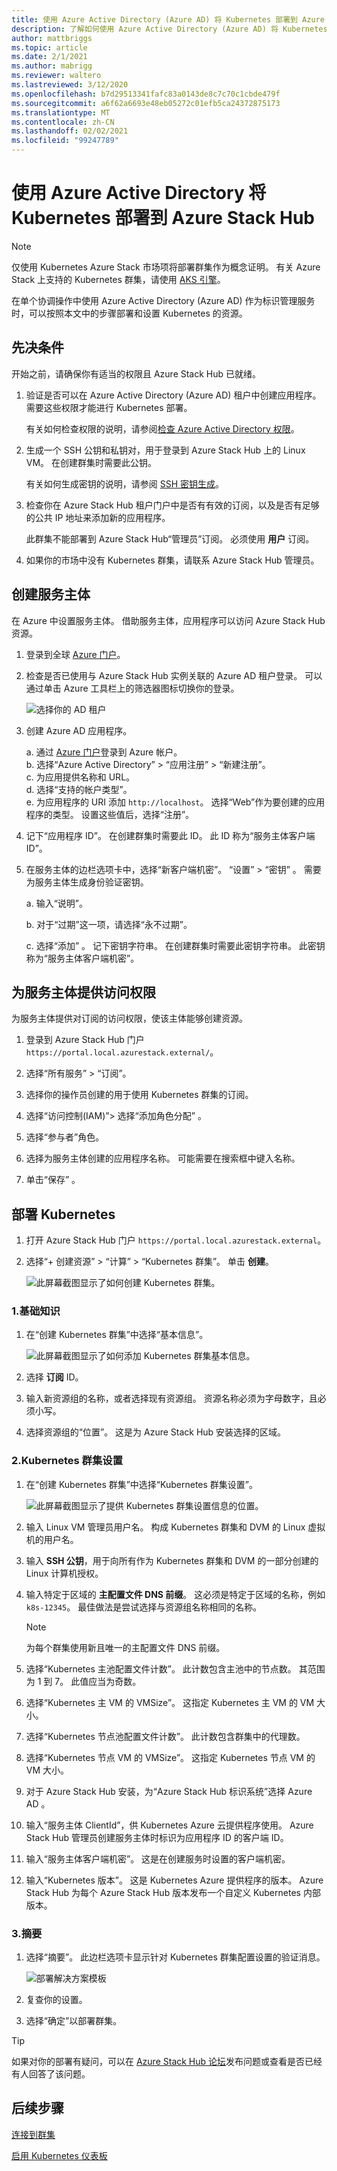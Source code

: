 ```yaml
---
title: 使用 Azure Active Directory (Azure AD) 将 Kubernetes 部署到 Azure Stack Hub
description: 了解如何使用 Azure Active Directory (Azure AD) 将 Kubernetes 部署到 Azure Stack Hub。
author: mattbriggs
ms.topic: article
ms.date: 2/1/2021
ms.author: mabrigg
ms.reviewer: waltero
ms.lastreviewed: 3/12/2020
ms.openlocfilehash: b7d29513341fafc83a0143de8c7c70c1cbde479f
ms.sourcegitcommit: a6f62a6693e48eb05272c01efb5ca24372875173
ms.translationtype: MT
ms.contentlocale: zh-CN
ms.lasthandoff: 02/02/2021
ms.locfileid: "99247789"
---
```

# <a name="deploy-kubernetes-to-azure-stack-hub-using-azure-active-directory"></a>使用 Azure Active Directory 将 Kubernetes 部署到 Azure Stack Hub

> [!NOTE]  
> 仅使用 Kubernetes Azure Stack 市场项将部署群集作为概念证明。 有关 Azure Stack 上支持的 Kubernetes 群集，请使用 [AKS 引擎](azure-stack-kubernetes-aks-engine-overview.md)。

在单个协调操作中使用 Azure Active Directory (Azure AD) 作为标识管理服务时，可以按照本文中的步骤部署和设置 Kubernetes 的资源。

## <a name="prerequisites"></a>先决条件

开始之前，请确保你有适当的权限且 Azure Stack Hub 已就绪。

1. 验证是否可以在 Azure Active Directory (Azure AD) 租户中创建应用程序。 需要这些权限才能进行 Kubernetes 部署。

    有关如何检查权限的说明，请参阅[检查 Azure Active Directory 权限](/azure/azure-resource-manager/resource-group-create-service-principal-portal)。

1. 生成一个 SSH 公钥和私钥对，用于登录到 Azure Stack Hub 上的 Linux VM。 在创建群集时需要此公钥。

    有关如何生成密钥的说明，请参阅 [SSH 密钥生成](azure-stack-dev-start-howto-ssh-public-key.md)。

1. 检查你在 Azure Stack Hub 租户门户中是否有有效的订阅，以及是否有足够的公共 IP 地址来添加新的应用程序。

    此群集不能部署到 Azure Stack Hub“管理员”订阅。 必须使用 **用户** 订阅。 

1. 如果你的市场中没有 Kubernetes 群集，请联系 Azure Stack Hub 管理员。

## <a name="create-a-service-principal"></a>创建服务主体

在 Azure 中设置服务主体。 借助服务主体，应用程序可以访问 Azure Stack Hub 资源。

1. 登录到全球 [Azure 门户](https://portal.azure.com)。

1. 检查是否已使用与 Azure Stack Hub 实例关联的 Azure AD 租户登录。 可以通过单击 Azure 工具栏上的筛选器图标切换你的登录。

    ![选择你的 AD 租户](media/azure-stack-solution-template-kubernetes-deploy/tenantselector.png)

1. 创建 Azure AD 应用程序。

    a. 通过 [Azure 门户](https://portal.azure.com)登录到 Azure 帐户。  
    b. 选择“Azure Active Directory” > “应用注册” > “新建注册”。    
    c. 为应用提供名称和 URL。  
    d. 选择“支持的帐户类型”。  
    e.  为应用程序的 URI 添加 `http://localhost`。 选择“Web”作为要创建的应用程序的类型。 设置这些值后，选择“注册”。

1. 记下“应用程序 ID”。 在创建群集时需要此 ID。 此 ID 称为“服务主体客户端 ID”。

1. 在服务主体的边栏选项卡中，选择“新客户端机密”。 “设置” > “密钥” 。 需要为服务主体生成身份验证密钥。

    a. 输入“说明”。

    b. 对于“过期”这一项，请选择“永不过期”。 

    c. 选择“添加”  。 记下密钥字符串。 在创建群集时需要此密钥字符串。 此密钥称为“服务主体客户端机密”。

## <a name="give-the-service-principal-access"></a>为服务主体提供访问权限

为服务主体提供对订阅的访问权限，使该主体能够创建资源。

1.  登录到 Azure Stack Hub 门户 `https://portal.local.azurestack.external/`。

1. 选择“所有服务” > “订阅”。 

1. 选择你的操作员创建的用于使用 Kubernetes 群集的订阅。

1. 选择“访问控制(IAM)”> 选择“添加角色分配” 。

1. 选择“参与者”角色。

1. 选择为服务主体创建的应用程序名称。 可能需要在搜索框中键入名称。

1. 单击“保存” 。

## <a name="deploy-kubernetes"></a>部署 Kubernetes

1. 打开 Azure Stack Hub 门户 `https://portal.local.azurestack.external`。

1. 选择“+ 创建资源” > “计算” > “Kubernetes 群集”。 单击 **创建**。

    ![此屏幕截图显示了如何创建 Kubernetes 群集。](media/azure-stack-solution-template-kubernetes-deploy/01_kub_market_item.png)

### <a name="1-basics"></a>1.基础知识

1. 在“创建 Kubernetes 群集”中选择“基本信息”。

    ![此屏幕截图显示了如何添加 Kubernetes 群集基本信息。](media/azure-stack-solution-template-kubernetes-deploy/02_kub_config_basic.png)

1. 选择 **订阅** ID。

1. 输入新资源组的名称，或者选择现有资源组。 资源名称必须为字母数字，且必须小写。

1. 选择资源组的“位置”。 这是为 Azure Stack Hub 安装选择的区域。

### <a name="2-kubernetes-cluster-settings"></a>2.Kubernetes 群集设置

1. 在“创建 Kubernetes 群集”中选择“Kubernetes 群集设置”。

    ![此屏幕截图显示了提供 Kubernetes 群集设置信息的位置。](media/azure-stack-solution-template-kubernetes-deploy/03_kub_config_settings-aad.png)

1. 输入 Linux VM 管理员用户名。 构成 Kubernetes 群集和 DVM 的 Linux 虚拟机的用户名。

1. 输入 **SSH 公钥**，用于向所有作为 Kubernetes 群集和 DVM 的一部分创建的 Linux 计算机授权。

1. 输入特定于区域的 **主配置文件 DNS 前缀**。 这必须是特定于区域的名称，例如 `k8s-12345`。 最佳做法是尝试选择与资源组名称相同的名称。

    > [!NOTE]  
    > 为每个群集使用新且唯一的主配置文件 DNS 前缀。

1. 选择“Kubernetes 主池配置文件计数”。 此计数包含主池中的节点数。 其范围为 1 到 7。 此值应当为奇数。

1. 选择“Kubernetes 主 VM 的 VMSize”。 这指定 Kubernetes 主 VM 的 VM 大小。 

1. 选择“Kubernetes 节点池配置文件计数”。 此计数包含群集中的代理数。 

1. 选择“Kubernetes 节点 VM 的 VMSize”。 这指定 Kubernetes 节点 VM 的 VM 大小。 

1. 对于 Azure Stack Hub 安装，为“Azure Stack Hub 标识系统”选择 Azure AD 。

1. 输入“服务主体 ClientId”，供 Kubernetes Azure 云提供程序使用。 Azure Stack Hub 管理员创建服务主体时标识为应用程序 ID 的客户端 ID。

1. 输入“服务主体客户端机密”。 这是在创建服务时设置的客户端机密。

1. 输入“Kubernetes 版本”。 这是 Kubernetes Azure 提供程序的版本。 Azure Stack Hub 为每个 Azure Stack Hub 版本发布一个自定义 Kubernetes 内部版本。

### <a name="3-summary"></a>3.摘要

1. 选择“摘要”。 此边栏选项卡显示针对 Kubernetes 群集配置设置的验证消息。

    ![部署解决方案模板](media/azure-stack-solution-template-kubernetes-deploy/04_preview.png)

2. 复查你的设置。

3. 选择“确定”以部署群集。

> [!TIP]  
>  如果对你的部署有疑问，可以在 [Azure Stack Hub 论坛](https://social.msdn.microsoft.com/Forums/azure/home?forum=azurestack)发布问题或查看是否已经有人回答了该问题。


## <a name="next-steps"></a>后续步骤

[连接到群集](azure-stack-solution-template-kubernetes-deploy.md#connect-to-your-cluster)

[启用 Kubernetes 仪表板](azure-stack-solution-template-kubernetes-dashboard.md)

